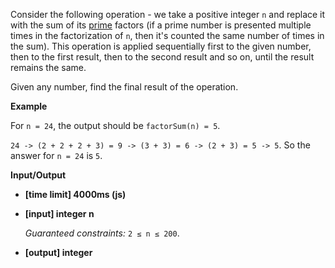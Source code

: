 ﻿Consider the following operation - we take a positive integer `n` and replace it with the sum of its [prime](keyword://prime-number) factors (if a prime number is presented multiple times in the factorization of `n`, then it's counted the same number of times in the sum). This operation is applied sequentially first to the given number, then to the first result, then to the second result and so on, until the result remains the same.

Given any number, find the final result of the operation.

**Example**

For `n = 24`, the output should be
`factorSum(n) = 5`.

`24 -> (2 + 2 + 2 + 3) = 9 -> (3 + 3) = 6 -> (2 + 3) = 5 -> 5`.
So the answer for `n = 24` is `5`.

**Input/Output**

*   **[time limit] 4000ms (js)**

*   **[input] integer n**

    _Guaranteed constraints:_
    `2 ≤ n ≤ 200`.

*   **[output] integer**
